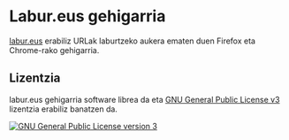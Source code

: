 # Labur.eus gehigarria

[labur.eus](https://labur.eus) erabiliz URLak laburtzeko aukera ematen duen Firefox eta Chrome-rako gehigarria.

## Lizentzia

labur.eus gehigarria software librea da eta [GNU General Public License v3](http://www.gnu.org/licenses/gpl.html) lizentzia erabiliz banatzen da.

<a rel="license" href="http://www.gnu.org/licenses/gpl.html"><img alt="GNU General Public License version 3" style="border-width:0" src="http://www.gnu.org/graphics/gplv3-127x51.png" /></a>
